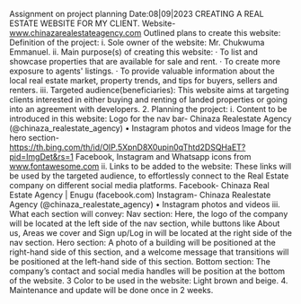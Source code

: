 Assignment on project planning
Date:08|09|2023
CREATING A REAL ESTATE WEBSITE FOR MY CLIENT.
Website- www.chinazarealestateagency.com
Outlined plans to create this website:
Definition of the project:
i. Sole owner of the website: Mr. Chukwuma Emmanuel.
ii. Main purpose(s) of creating this website: 
·         To list and showcase properties that are available for sale and rent.
·         To create more exposure to agents' listings.
·         To provide valuable information about the local real estate market, property trends, and tips for buyers, sellers and renters.
           iii. Targeted audience(beneficiaries): This website aims at targeting clients interested in            either buying and renting of landed properties or going into an agreement with developers.
2.            Planning the project:
           i. Content to be introduced in this website: 
Logo for the nav bar-  Chinaza Realestate Agency (@chinaza_realestate_agency) • Instagram photos and videos
 Image for the hero section- https://th.bing.com/th/id/OIP.5XpnD8X0upin0qThtd2DSQHaET?pid=ImgDet&rs=1
 Facebook, Instagram and Whatsapp icons from  www.fontawesome.com
          ii. Links to be added to the website: These links will be used by the targeted audience, to effortlessly connect to the Real Estate company on different social media platforms.
Facebook- Chinaza Real Estate Agency | Enugu (facebook.com)
Instagram- Chinaza Realestate Agency (@chinaza_realestate_agency) • Instagram photos and videos
   	   iii. What each section will convey:
Nav section: Here, the logo of the company will be located at the left side of the nav section, while buttons like About us, Areas we cover and Sign up/Log in will be located at the right side of the nav section.
Hero section: A photo of a building will be positioned at the right-hand side of this section, and a welcome message that transitions will be positioned at the left-hand side of this section.
Bottom section: The company’s contact and social media handles will be position at the bottom of the website.
3          Color to be used in the website: Light brown and beige.
4.         Maintenance and update will be done once in 2 weeks.
